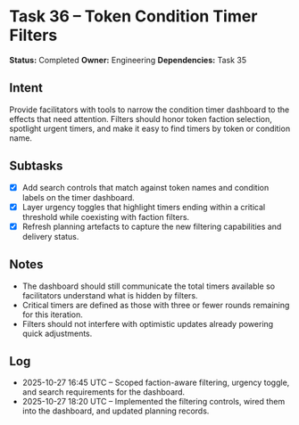 # Task 36 – Token Condition Timer Filters

**Status:** Completed
**Owner:** Engineering
**Dependencies:** Task 35

## Intent
Provide facilitators with tools to narrow the condition timer dashboard to the effects that need attention. Filters should honor token faction selection, spotlight urgent timers, and make it easy to find timers by token or condition name.

## Subtasks
- [x] Add search controls that match against token names and condition labels on the timer dashboard.
- [x] Layer urgency toggles that highlight timers ending within a critical threshold while coexisting with faction filters.
- [x] Refresh planning artefacts to capture the new filtering capabilities and delivery status.

## Notes
- The dashboard should still communicate the total timers available so facilitators understand what is hidden by filters.
- Critical timers are defined as those with three or fewer rounds remaining for this iteration.
- Filters should not interfere with optimistic updates already powering quick adjustments.

## Log
- 2025-10-27 16:45 UTC – Scoped faction-aware filtering, urgency toggle, and search requirements for the dashboard.
- 2025-10-27 18:20 UTC – Implemented the filtering controls, wired them into the dashboard, and updated planning records.
